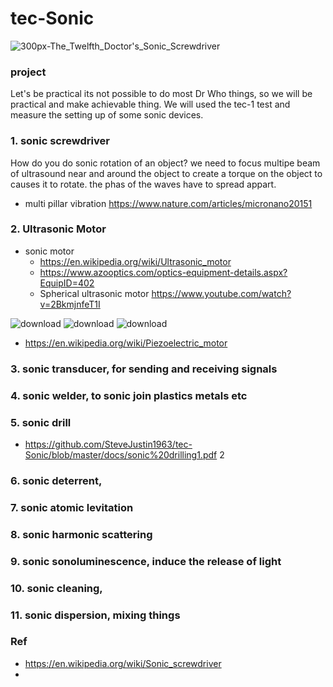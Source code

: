 # tec-Sonic

![300px-The_Twelfth_Doctor's_Sonic_Screwdriver](https://user-images.githubusercontent.com/58069246/169831371-463ad4d4-1444-4e67-94e0-f573d4257cb6.jpg)



### project
Let's be practical its not possible to do most Dr Who things, so we will be practical and make achievable thing. We will used the tec-1 test and measure the setting up of some sonic devices.

### 1. sonic screwdriver 

How do you do sonic rotation of an object? we need to focus multipe beam of ultrasound near and around the object to create a torque on the object to causes it to rotate. the phas of the waves have to spread appart.
- multi pillar vibration https://www.nature.com/articles/micronano20151



### 2. Ultrasonic Motor
- sonic motor
  - https://en.wikipedia.org/wiki/Ultrasonic_motor
  - https://www.azooptics.com/optics-equipment-details.aspx?EquipID=402
  - Spherical ultrasonic motor https://www.youtube.com/watch?v=2BkmjnfeT1I

![download](https://user-images.githubusercontent.com/58069246/169829622-31fd0ad1-6d10-492f-b2f6-dd5232198dee.jpg)
![download](https://user-images.githubusercontent.com/58069246/169829662-d555a033-e28e-4d58-a8fa-3b759b5e991f.jpg)
![download](https://user-images.githubusercontent.com/58069246/169829866-a391f3e2-a034-468f-976c-9a204a9b2907.jpg)

- https://en.wikipedia.org/wiki/Piezoelectric_motor
 
### 3. sonic transducer, for sending and receiving signals

### 4. sonic welder, to sonic join plastics metals etc

### 5. sonic drill
- https://github.com/SteveJustin1963/tec-Sonic/blob/master/docs/sonic%20drilling1.pdf 2


### 6. sonic deterrent, 

### 7. sonic atomic levitation

### 8. sonic harmonic scattering

### 9. sonic sonoluminescence, induce the release of light

### 10. sonic cleaning, 

### 11. sonic dispersion, mixing things 







 

### Ref
- https://en.wikipedia.org/wiki/Sonic_screwdriver
- 


